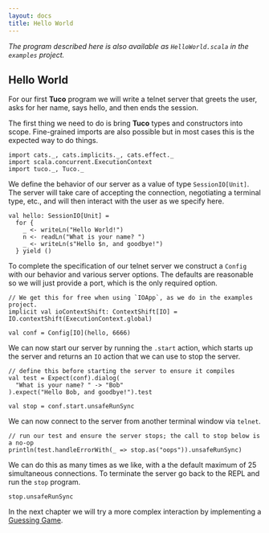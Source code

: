 ```yaml
---
layout: docs
title: Hello World
---
```


*The program described here is also available as `HelloWorld.scala` in the `examples` project.*

## Hello World

For our first **Tuco** program we will write a telnet server that greets the user, asks for her name, says hello, and then ends the session.

The first thing we need to do is bring **Tuco** types and constructors into scope. Fine-grained imports are also possible but in most cases this is the expected way to do things.

```tut:silent
import cats._, cats.implicits._, cats.effect._
import scala.concurrent.ExecutionContext
import tuco._, Tuco._
```

We define the behavior of our server as a value of type `SessionIO[Unit]`. The server will take care of accepting the connection, negotiating a terminal type, etc., and will then interact with the user as we specify here.

```tut:silent
val hello: SessionIO[Unit] =
  for {
    _ <- writeLn("Hello World!")
    n <- readLn("What is your name? ")
    _ <- writeLn(s"Hello $n, and goodbye!")
  } yield ()
```

To complete the specification of our telnet server we construct a `Config` with our behavior and various server options. The defaults are reasonable so we will just provide a port, which is the only required option.

```tut:silent
// We get this for free when using `IOApp`, as we do in the examples project.
implicit val ioContextShift: ContextShift[IO] = IO.contextShift(ExecutionContext.global)

val conf = Config[IO](hello, 6666)
```

We can now start our server by running the `.start` action, which starts up the server and returns an `IO` action that we can use to stop the server.

```tut:invisible
// define this before starting the server to ensure it compiles
val test = Expect(conf).dialog(
  "What is your name? " -> "Bob"
).expect("Hello Bob, and goodbye!").test
```

```tut
val stop = conf.start.unsafeRunSync
```

We can now connect to the server from another terminal window via `telnet`.

```tut:evaluated:plain
// run our test and ensure the server stops; the call to stop below is a no-op
println(test.handleErrorWith(_ => stop.as("oops")).unsafeRunSync)
```

We can do this as many times as we like, with a the default maximum of 25 simultaneous connections. To terminate the server go back to the REPL and run the `stop` program.

```tut
stop.unsafeRunSync
```

In the next chapter we will try a more complex interaction by implementing a [Guessing Game](guessing-game.html).
